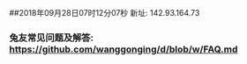 ##2018年09月28日07时12分07秒 新址: 142.93.164.73
### 兔友常见问题及解答: https://github.com/wanggonging/d/blob/w/FAQ.md
